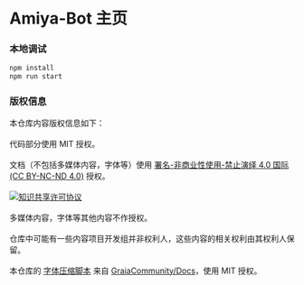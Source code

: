 # Amiya-Bot 主页

### 本地调试

```bash
npm install
npm run start
```

### 版权信息

本仓库内容版权信息如下：    
<br>
代码部分使用 MIT 授权。     
<br>
文档（不包括多媒体内容，字体等）使用 [署名-非商业性使用-禁止演绎 4.0 国际(CC BY-NC-ND 4.0)](https://creativecommons.org/licenses/by-nc-nd/4.0/) 授权。    
<br>
<a rel="license" href="http://creativecommons.org/licenses/by-nc-nd/4.0/"><img alt="知识共享许可协议" style="border-width:0" src="https://i.creativecommons.org/l/by-nc-nd/4.0/88x31.png" /></a>
<br><br>
多媒体内容，字体等其他内容不作授权。   
<br>
仓库中可能有一些内容项目开发组并非权利人，这些内容的相关权利由其权利人保留。   
<br>
本仓库的 [字体压缩脚本](scripts/minfont.py) 来自 [GraiaCommunity/Docs](https://github.com/GraiaCommunity/Docs)，使用 MIT 授权。
